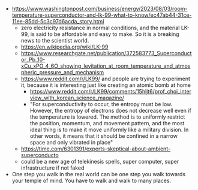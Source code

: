 - https://www.washingtonpost.com/business/energy/2023/08/03/room-temperature-superconductor-and-lk-99-what-to-know/ec47ab44-31ce-11ee-85dd-5c3c97d6acda_story.html
	- zero electricity resistance in normal conditions, and the material LK-99, is said to be affordable and easy to make. So it is a breaking news to the scientist world.
	- https://en.wikipedia.org/wiki/LK-99
	- https://www.researchgate.net/publication/372583773_Superconductor_Pb_10-xCu_xPO_4_6O_showing_levitation_at_room_temperature_and_atmospheric_pressure_and_mechanism
	- https://www.reddit.com/r/LK99/ and people are trying to experiment it, because it is interesting just like creating an atomic bomb at home
		- https://www.reddit.com/r/LK99/comments/15hljt6/prof_choi_interview_with_korean_science_magazine/
		- "For superconductivity to occur, the entropy must be low. However, the entropy of electrons does not decrease well even if the temperature is lowered. The method is to uniformly restrict the position, momentum, and movement pattern, and the most ideal thing is to make it move uniformly like a military division. In other words, it means that it should be confined in a narrow space and only vibrated in place"
	- https://time.com/6301391/experts-skeptical-about-ambient-superconducto
	- could be a new age of telekinesis spells, super computer, super infrastructure if not faked
- One step you walk in the real world can be one step you walk towards your temple of mind. You have to walk and walk to many places. 